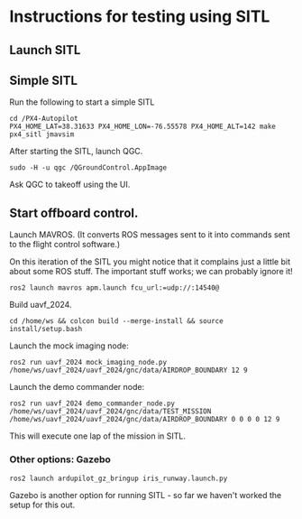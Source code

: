 # Instructions for testing using SITL

## Launch SITL

## Simple SITL

Run the following to start a simple SITL

```
cd /PX4-Autopilot
PX4_HOME_LAT=38.31633 PX4_HOME_LON=-76.55578 PX4_HOME_ALT=142 make px4_sitl jmavsim
```

After starting the SITL, launch QGC.

```
sudo -H -u qgc /QGroundControl.AppImage
```

Ask QGC to takeoff using the UI.



## Start offboard control.

Launch MAVROS. (It converts ROS messages sent to it into commands sent to the flight control software.)

On this iteration of the SITL you might notice that it complains just a little bit about some ROS stuff. The important stuff works; we can probably ignore it!

```
ros2 launch mavros apm.launch fcu_url:=udp://:14540@
```

Build uavf_2024.

```
cd /home/ws && colcon build --merge-install && source install/setup.bash
```

Launch the mock imaging node:
```
ros2 run uavf_2024 mock_imaging_node.py /home/ws/uavf_2024/uavf_2024/gnc/data/AIRDROP_BOUNDARY 12 9
```

Launch the demo commander node:
```
ros2 run uavf_2024 demo_commander_node.py /home/ws/uavf_2024/uavf_2024/gnc/data/TEST_MISSION /home/ws/uavf_2024/uavf_2024/gnc/data/AIRDROP_BOUNDARY 0 0 0 0 12 9
```

This will execute one lap of the mission in SITL.



### Other options: Gazebo
```
ros2 launch ardupilot_gz_bringup iris_runway.launch.py
```
Gazebo is another option for running SITL - so far we haven't worked the setup for this out.